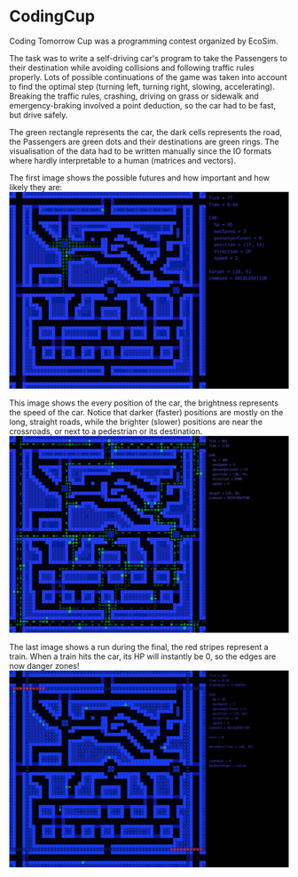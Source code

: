 # CodingCup
Coding Tomorrow Cup was a programming contest organized by EcoSim.

The task was to write a self-driving car's program to take the Passengers to their destination while avoiding collisions and following traffic rules properly.
Lots of possible continuations of the game was taken into account to find the optimal step (turning left, turning right, slowing, accelerating).
Breaking the traffic rules, crashing, driving on grass or sidewalk and emergency-braking involved a point deduction, so the car had to be fast, but drive safely.

The green rectangle represents the car, the dark cells represents the road, the Passengers are green dots and their destinations are green rings.
The visualisation of the data had to be written manually since the IO formats where hardly interpretable to a human (matrices and vectors).

The first image shows the possible futures and how important and how likely they are:
![Phantom cars](phantom-cars.jpg)

This image shows the every position of the car, the brightness represents the speed of the car.
Notice that darker (faster) positions are mostly on the long, straight roads, while the brighter (slower) positions are near the crossroads, or next to a pedestrian or its destination.
![Phantom cars](past-cars.jpg)

The last image shows a run during the final, the red stripes represent a train.
When a train hits the car, its HP will instantly be 0, so the edges are now danger zones!
![Phantom cars](trains.jpg)
